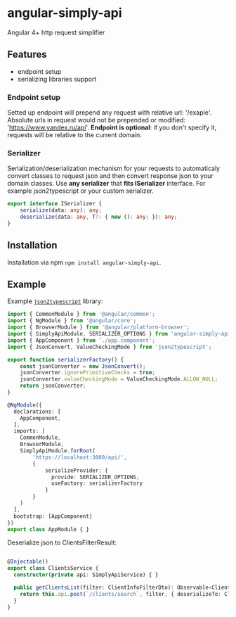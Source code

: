 
# angular-simply-api

Angular 4+ http request simplifier

## Features

- endpoint setup
- serializing libraries support

### Endpoint setup

Setted up endpoint will prepend any request with relative url: '/exaple'.
Absolute urls in request would not be prepended or modified: 'https://www.yandex.ru/api'.
**Endpoint is optional**: if you don't specify it, requests will be relative to the current domain.

### Serializer

Serialization/deserialization mechanism for your requests to automaticaly convert classes to request json and then convert response json to your domain classes.
Use **any serializer** that **fits ISerializer** interface. For example json2typescript or your custom serializer.

```typescript
export interface ISerializer {
    serialize(data: any): any;
    deserialize(data: any, T?: { new (): any; }): any;
}
```

## Installation

Installation via npm `npm install angular-simply-api`.

## Example

Example [`json2typescript`](https://www.npmjs.com/package/json2typescript) library:

```typescript
import { CommonModule } from '@angular/common';
import { NgModule } from '@angular/core';
import { BrowserModule } from '@angular/platform-browser';
import { SimplyApiModule, SERIALIZER_OPTIONS } from 'angular-simply-api';
import { AppComponent } from './app.component';
import { JsonConvert, ValueCheckingMode } from 'json2typescript';

export function serializerFactory() {
    const jsonConverter = new JsonConvert();
    jsonConverter.ignorePrimitiveChecks = true;
    jsonConverter.valueCheckingMode = ValueCheckingMode.ALLOW_NULL;
    return jsonConverter;
}

@NgModule({
  declarations: [
    AppComponent,
  ],
  imports: [
    CommonModule,
    BrowserModule,
    SimplyApiModule.forRoot(
        'https://localhost:3000/api/',
        {
            serializeProvider: {
              provide: SERIALIZER_OPTIONS,
              useFactory: serializerFactory
            }
        }
    )
  ],
  bootstrap: [AppComponent]
})
export class AppModule { }

```

Deserialize json to ClientsFilterResult:
```typescript

@Injectable()
export class ClientsService {
  constructor(private api: SimplyApiService) { }

  public getClientsList(filter: ClientInfoFilterDto): Observable<ClientsFilterResult> {
    return this.api.post(`/clients/search`, filter, { deserializeTo: ClientsFilterResult });
  }
}
```